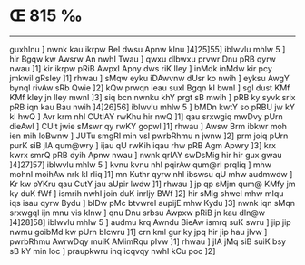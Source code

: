 # Œ 815 ‰
---
guxhInu ] nwnk kau ikrpw BeI dwsu Apnw kInu ]4]25]55] iblwvlu
mhlw 5 ] hir Bgqw kw Awsrw An nwhI Twau ] qwxu dIbwxu prvwr Dnu
pRB qyrw nwau ]1] kir ikrpw pRiB AwpxI Apny dws riK lIey ] inMdk
inMdw kir pcy jmkwil gRsIey ]1] rhwau ] sMqw eyku iDAwvnw dUsr ko
nwih ] eyksu AwgY bynqI rivAw sRb Qwie ]2] kQw prwqn ieau suxI
Bgqn kI bwnI ] sgl dust KMf KMf kIey jn lIey mwnI ]3] siq bcn
nwnku khY prgt sB mwih ] pRB ky syvk srix pRB iqn kau Bau nwih
]4]26]56] iblwvlu mhlw 5 ] bMDn kwtY so pRBU jw kY kl hwQ ] Avr
krm nhI CUtIAY rwKhu hir nwQ ]1] qau srxwgiq mwDvy pUrn dieAwl ]
CUit jwie sMswr qy rwKY gopwl ]1] rhwau ] Awsw Brm ibkwr moh ien
mih loBwnw ] JUTu smgRI min vsI pwrbRhmu n jwnw ]2] prm joiq pUrn
purK siB jIA qum@wry ] ijau qU rwKih iqau rhw pRB Agm Apwry ]3]
krx kwrx smrQ pRB dyih Apnw nwau ] nwnk qrIAY swDsMig hir hir
gux gwau ]4]27]57] iblwvlu mhlw 5 ] kvnu kvnu nhI pqirAw qum@rI
prqIiq ] mhw mohnI moihAw nrk kI rIiq ]1] mn Kuthr qyrw nhI
ibswsu qU mhw audmwdw ] Kr kw pYKru qau CutY jau aUpir lwdw ]1] rhwau
] jp qp sMjm qum@ KMfy jm ky duK fWf ] ismrih nwhI join duK inrljy
BWf ]2] hir sMig shweI mhw mIqu iqs isau qyrw Bydu ] bIDw pMc
btvwreI aupijE mhw Kydu ]3] nwnk iqn sMqn srxwgqI ijn mnu vis
kInw ] qnu Dnu srbsu Awpxw pRiB jn kau dIn@w ]4]28]58] iblwvlu
mhlw 5 ] audmu krq Awndu BieAw ismrq suK swru ] jip jip nwmu
goibMd kw pUrn bIcwru ]1] crn kml gur ky jpq hir jip hau jIvw ]
pwrbRhmu AwrwDqy muiK AMimRqu pIvw ]1] rhwau ] jIA jMq siB suiK bsy
sB kY min loc ] praupkwru inq icqvqy nwhI kCu poc ]2]
####
